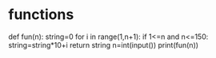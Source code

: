 # functions
def fun(n):
   string=0
   for i in range(1,n+1):
      if 1<=n and n<=150:
         string=string*10+i
   return string
n=int(input())
print(fun(n))
